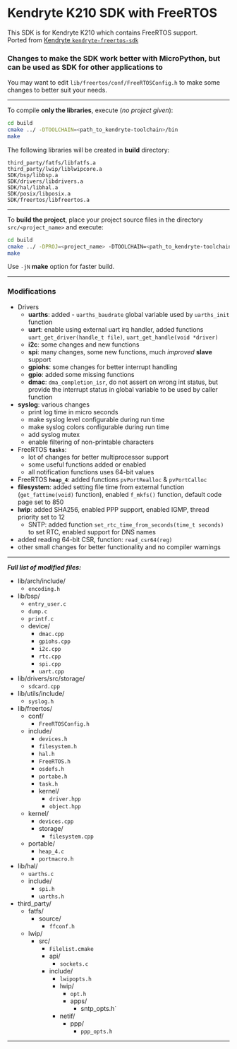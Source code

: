 Kendryte K210 SDK with FreeRTOS
======

This SDK is for Kendryte K210 which contains FreeRTOS support. <br> 
Ported from [Kendryte `kendryte-freertos-sdk`](https://github.com/kendryte/kendryte-freertos-sdk)

### Changes to make the SDK work better with MicroPython, but can be used as SDK for other applications to

You may want to edit `lib/freertos/conf/FreeRTOSConfig.h` to make some changes to better suit your needs.

---

To compile **only the libraries**, execute (_no project given_):

```bash
cd build
cmake ../ -DTOOLCHAIN=<path_to_kendryte-toolchain>/bin
make 
```

The following libraries will be created in **build** directory:

```
third_party/fatfs/libfatfs.a
third_party/lwip/liblwipcore.a
SDK/bsp/libbsp.a
SDK/drivers/libdrivers.a
SDK/hal/libhal.a
SDK/posix/libposix.a
SDK/freertos/libfreertos.a
```

---

To **build the project**, place your project source files in the directory `src/<project_name>` and execute:

```bash
cd build
cmake ../ -DPROJ=<project_name> -DTOOLCHAIN=<path_to_kendryte-toolchain>/bin
make 
```

Use `-jN` **make** option for faster build.

---

### Modifications

* Drivers
  * **uarths**: added - `uarths_baudrate` global variable used by `uarths_init` function
  * **uart**: enable using external uart irq handler, added functions `uart_get_driver(handle_t file)`, `uart_get_handle(void *driver)`
  * **i2c**: some changes and new functions
  * **spi**: many changes, some new functions, much _improved_ **slave** support
  * **gpiohs**: some changes for better interrupt handling
  * **gpio**: added some missing functions
  * **dmac**: `dma_completion_isr`, do not assert on wrong int status, but provide the interrupt status in global variable to be used by caller function 
* **syslog**: various changes
  * print log time in micro seconds
  * make syslog level configurable during run time
  * make syslog colors configurable during run time
  * add syslog mutex
  * enable filtering of non-printable characters
* FreeRTOS **`tasks`**:
  * lot of changes for better multiprocessor support
  * some useful functions added or enabled
  * all notification functions uses 64-bit values
* FreeRTOS **`heap_4`**: added functions `pvPortRealloc` & `pvPortCalloc`
* **filesystem**: added setting file time from external function (`get_fattime(void)` function), enabled `f_mkfs()` function, default code page set to 850
* **lwip**: added SHA256, enabled PPP support, enabled IGMP, thread priority set to 12
  * SNTP: added function `set_rtc_time_from_seconds(time_t seconds)` to set RTC, enabled support for DNS names
* added reading 64-bit CSR, function: `read_csr64(reg)`
* other small changes for better functionality and no compiler warnings

---

_**Full list of modified files:**_

* lib/arch/include/
  * `encoding.h`
* lib/bsp/
  * `entry_user.c`
  * `dump.c`
  * `printf.c`
  * device/
    * `dmac.cpp`
    * `gpiohs.cpp`
    * `i2c.cpp`
    * `rtc.cpp`
    * `spi.cpp`
    * `uart.cpp`
* lib/drivers/src/storage/
  * `sdcard.cpp`
* lib/utils/include/
  * `syslog.h`
* lib/freertos/
  * conf/
    * `FreeRTOSConfig.h`
  * include/
    * `devices.h`
    * `filesystem.h`
    * `hal.h`
    * `FreeRTOS.h`
    * `osdefs.h`
    * `portabe.h`
    * `task.h`
    * kernel/
      * `driver.hpp`
      * `object.hpp`
  * kernel/
    * `devices.cpp`
    * storage/
      * `filesystem.cpp`
  * portable/
    * `heap_4.c`
    * `portmacro.h`
* lib/hal/
  * `uarths.c`
  * include/
    * `spi.h`
    * `uarths.h`
* third_party/
  * fatfs/
    * source/
      * `ffconf.h`
  * lwip/
    * src/
      * `Filelist.cmake`
      * api/
        * `sockets.c`
      * include/
        * `lwipopts.h`
        * lwip/
          * `opt.h`
          * apps/
            * sntp_opts.h`
        * netif/
          * ppp/
            * `ppp_opts.h`

---
